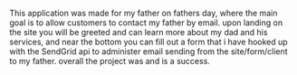 This application was made for my father on fathers day, where the main goal is to allow customers to contact my father by email.
upon landing on the site you will be greeted and can learn more about my dad and his services, and near the bottom you can fill out a form that i have hooked up with the SendGrid api to administer
email sending from the site/form/client to my father.
overall the project was and is a success.